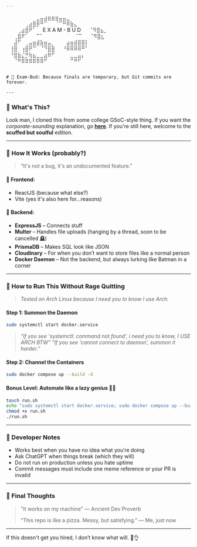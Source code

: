 ```yaml
---
```
⠀⠀⠀⠀⠀⠀⠀⠀⣀⣤⣴⣶⣶⣶⣤⣤⣀⠀⠀⠀⠀⠀⠀⠀⠀  
⠀⠀⠀⠀⠀⢀⣴⣿⡿⠛⠉⠀⠀⠈⠉⠛⠿⣷⣄⠀⠀⠀⠀⠀⠀  
⠀⠀⠀⢀⣴⣿⠟⠁   E X A M - B U D   ⠈⠻⣿⣦⡀⠀⠀  
⠀⠀⢀⣿⠟⠁⠀⠀⠉⠁      ⠈⠉⠀⠀⠈⠻⣿⣆⠀⠀  
⠀⠀⣼⠋⠀⢀⣤⣶⣾⣷⣶⣤⡀⠀⠀⠀⣴⣶⣾⣿⣿⡇⠀⠀  
⠀⢸⣿⠀⢰⣿⠟⠉⠀⠈⠙⣿⣿⠀⠀⠘⠿⠿⠿⠿⠛⠁⠀⠀  
⠀⠘⣿⣷⣌⡛⢷⣦⣀⣀⣴⠿⠋⠀⠀⠀⠀⣀⣀⣤⡄⠀⠀⠀  
⠀⠀⠈⠛⠿⠿⠿⠿⠿⠿⠋⠀⠀⠀⠀⠀⠀⠉⠛⠋⠀⠀⠀⠀
```

# 📘 Exam-Bud: Because finals are temporary, but Git commits are forever.

---
```


### 🧠 What's This?

Look man, I cloned this from some college GSoC-style thing. If you want the *corporate-sounding* explanation, go [**here**](https://github.com/bsoc-bitbyte/Exam-Bud/blob/main/README.md).
If you're still here, welcome to the **scuffed but soulful** edition.

---

### 🔩 How It Works (probably?)

> “It's not a bug, it's an undocumented feature.”

#### 💅 Frontend:

* ReactJS (because what else?)
* Vite (yes it's also here for...reasons)

#### 🔌 Backend:

* **ExpressJS** – Connects stuff
* **Multer** – Handles file uploads (hanging by a thread, soon to be cancelled 🪦)
* **PrismaDB** – Makes SQL look like JSON
* **Cloudinary** – For when you don’t want to store files like a normal person
* **Docker Daemon** – Not the backend, but always lurking like Batman in a corner

---

### 🧪 How to Run This Without Rage Quitting

> *Tested on Arch Linux because I need you to know I use Arch.*

#### Step 1: Summon the Daemon

```bash
sudo systemctl start docker.service
```

> *"If you see 'systemctl: command not found', i need you to know, I USE ARCH BTW"*
> *“If you see ‘cannot connect to daemon’, summon it harder.”*

#### Step 2: Channel the Containers

```bash
sudo docker compose up --build -d
```

#### Bonus Level: Automate like a lazy genius 🧙‍♀️

```bash
touch run.sh
echo "sudo systemctl start docker.service; sudo docker compose up --build -d" > run.sh
chmod +x run.sh
./run.sh
```

---

### 🤡 Developer Notes

* Works best when you have no idea what you’re doing
* Ask ChatGPT when things break (which they will)
* Do not run on production unless you hate uptime
* Commit messages must include one meme reference or your PR is invalid

---

### 🛐 Final Thoughts

> "It works on my machine" — Ancient Dev Proverb
>
> “This repo is like a pizza. Messy, but satisfying.” — Me, just now

---

If this doesn't get you hired, I don’t know what will. 🐸👌